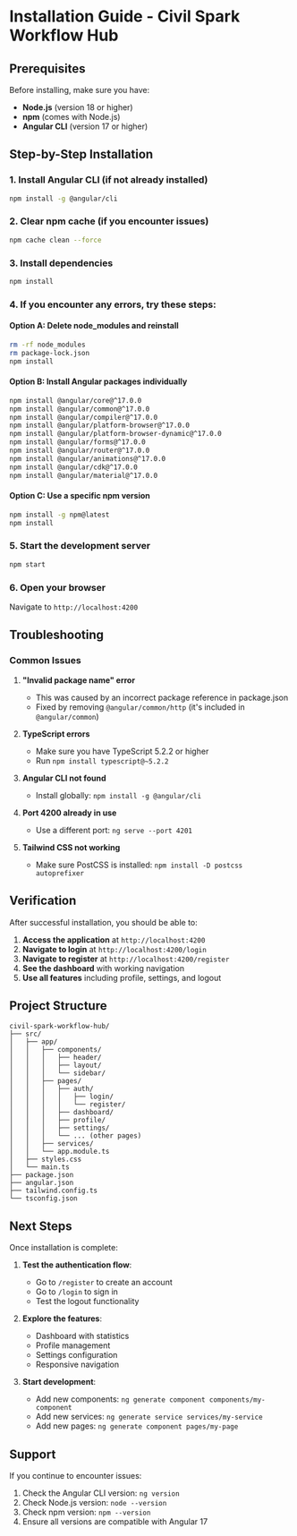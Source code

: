 # Installation Guide - Civil Spark Workflow Hub

## Prerequisites

Before installing, make sure you have:
- **Node.js** (version 18 or higher)
- **npm** (comes with Node.js)
- **Angular CLI** (version 17 or higher)

## Step-by-Step Installation

### 1. Install Angular CLI (if not already installed)
```bash
npm install -g @angular/cli
```

### 2. Clear npm cache (if you encounter issues)
```bash
npm cache clean --force
```

### 3. Install dependencies
```bash
npm install
```

### 4. If you encounter any errors, try these steps:

#### Option A: Delete node_modules and reinstall
```bash
rm -rf node_modules
rm package-lock.json
npm install
```

#### Option B: Install Angular packages individually
```bash
npm install @angular/core@^17.0.0
npm install @angular/common@^17.0.0
npm install @angular/compiler@^17.0.0
npm install @angular/platform-browser@^17.0.0
npm install @angular/platform-browser-dynamic@^17.0.0
npm install @angular/forms@^17.0.0
npm install @angular/router@^17.0.0
npm install @angular/animations@^17.0.0
npm install @angular/cdk@^17.0.0
npm install @angular/material@^17.0.0
```

#### Option C: Use a specific npm version
```bash
npm install -g npm@latest
npm install
```

### 5. Start the development server
```bash
npm start
```

### 6. Open your browser
Navigate to `http://localhost:4200`

## Troubleshooting

### Common Issues

1. **"Invalid package name" error**
   - This was caused by an incorrect package reference in package.json
   - Fixed by removing `@angular/common/http` (it's included in `@angular/common`)

2. **TypeScript errors**
   - Make sure you have TypeScript 5.2.2 or higher
   - Run `npm install typescript@~5.2.2`

3. **Angular CLI not found**
   - Install globally: `npm install -g @angular/cli`

4. **Port 4200 already in use**
   - Use a different port: `ng serve --port 4201`

5. **Tailwind CSS not working**
   - Make sure PostCSS is installed: `npm install -D postcss autoprefixer`

## Verification

After successful installation, you should be able to:

1. **Access the application** at `http://localhost:4200`
2. **Navigate to login** at `http://localhost:4200/login`
3. **Navigate to register** at `http://localhost:4200/register`
4. **See the dashboard** with working navigation
5. **Use all features** including profile, settings, and logout

## Project Structure

```
civil-spark-workflow-hub/
├── src/
│   ├── app/
│   │   ├── components/
│   │   │   ├── header/
│   │   │   ├── layout/
│   │   │   └── sidebar/
│   │   ├── pages/
│   │   │   ├── auth/
│   │   │   │   ├── login/
│   │   │   │   └── register/
│   │   │   ├── dashboard/
│   │   │   ├── profile/
│   │   │   ├── settings/
│   │   │   └── ... (other pages)
│   │   ├── services/
│   │   └── app.module.ts
│   ├── styles.css
│   └── main.ts
├── package.json
├── angular.json
├── tailwind.config.ts
└── tsconfig.json
```

## Next Steps

Once installation is complete:

1. **Test the authentication flow**:
   - Go to `/register` to create an account
   - Go to `/login` to sign in
   - Test the logout functionality

2. **Explore the features**:
   - Dashboard with statistics
   - Profile management
   - Settings configuration
   - Responsive navigation

3. **Start development**:
   - Add new components: `ng generate component components/my-component`
   - Add new services: `ng generate service services/my-service`
   - Add new pages: `ng generate component pages/my-page`

## Support

If you continue to encounter issues:

1. Check the Angular CLI version: `ng version`
2. Check Node.js version: `node --version`
3. Check npm version: `npm --version`
4. Ensure all versions are compatible with Angular 17 